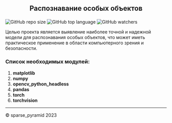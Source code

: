 ## <p align="center"> Распознавание особых объектов </p>
![GitHub repo size](https://img.shields.io/github/repo-size/OnlinegamesSKNM/mainFile?color=green&label=Used%20Memory&style=plastic) ![GitHub top language](https://img.shields.io/github/languages/top/OnlinegamesSKNM/mainFile?label=Python&logo=GitHub) ![GitHub watchers](https://img.shields.io/github/watchers/OnlinegamesSKNM/mainFile?logoColor=blue&style=social)

Целью проекта является выявление наиболее точной и надежной модели для распознавания особых объектов, что может иметь практическое применение в области компьютерного зрения и безопасности.

### Список необходимых модулей:
1. **matplotlib**
1. **numpy**
1. **opencv_python_headless**
1. **pandas**
1. **torch**
2. **torchvision**


<div>
  <hr> &copy; sparse_pyramid 2023
</div>
